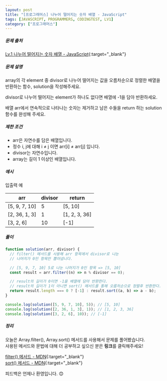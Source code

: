 ```yaml
---
layout: post
title: "[프로그래머스] 나누어 떨어지는 숫자 배열 - JavaScript"
tags: [JAVASCRIPT, PROGRAMMERS, CODINGTEST, LV1]
category: ["프로그래머스"]
---
```


##### 문제 출처

[Lv.1 나누어 떨어지는 숫자 배열 - JavaScript](https://programmers.co.kr/learn/courses/30/lessons/12910?language=javascript){:target="\_blank"}

##### 문제 설명

array의 각 element 중 divisor로 나누어 떨어지는 값을 오름차순으로 정렬한 배열을 반환하는 함수, solution을 작성해주세요.

divisor로 나누어 떨어지는 element가 하나도 없다면 배열에 -1을 담아 반환하세요.

배열 arr에서 연속적으로 나타나는 숫자는 제거하고 남은 수들을 return 하는 solution 함수를 완성해 주세요.

##### 제한 조건

- arr은 자연수를 담은 배열입니다.
- 정수 i, j에 대해 i ≠ j 이면 arr[i] ≠ arr[j] 입니다.
- divisor는 자연수입니다.
- array는 길이 1 이상인 배열입니다.

##### 예시

입출력 예

| arr           | divisor | return        |
| ------------- | ------- | ------------- |
| [5, 9, 7, 10] | 5       | [5, 10]       |
| [2, 36, 1, 3] | 1       | [1, 2, 3, 36] |
| [3, 2, 6]     | 10      | [-1]          |

##### 풀이

```javascript
function solution(arr, divisor) {
  // filter() 메서드를 사용해 arr 항목에서 divisor로 나눈
  // 나머지가 0인 항목만 뽑아냅니다.

  // [5, 9, 7, 10] 5로 나눈 나머지가 0인 항목 => [5, 10]
  const result = arr.filter((n) => n % divisor == 0);

  // result의 길이가 0이면 -1을 배열에 담아 반환한다.
  // result의 길이가 1이 아니면 sort() 메서드를 통해 오름차순으로 정렬후 반환한다.
  return result.length === 0 ? [-1] : result.sort((a, b) => a - b);
}

console.log(solution([5, 9, 7, 10], 5)); // [5, 10]
console.log(solution([2, 36, 1, 3], 1)); // [1, 2, 3, 36]
console.log(solution([3, 2, 6], 10)); // [-1]
```

##### 정리

오늘은 Array.filter(), Array.sort() 메서드를 사용해서 문제를 풀어봤습니다.<br />
사용된 메서드와 문법에 대해 더 공부하고 싶으신 분은 **링크**를 클릭해주세요!

[filter() 메서드 - MDN](https://developer.mozilla.org/ko/docs/Web/JavaScript/Reference/Global_Objects/Array/filter){:target="\_blank"}<br />
[sort() 메서드 - MDN](https://developer.mozilla.org/ko/docs/Web/JavaScript/Reference/Global_Objects/Array/sort){:target="\_blank"}

피드백은 언제나 환영입니다. 😊
